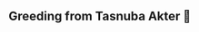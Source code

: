 ## Greeding from Tasnuba Akter 👋

<!--
**tasnuba02/tasnuba02** is a ✨ _special_ ✨ repository because its `README.md` (this file) appears on your GitHub profile.
<img src="https://readme-typing-svg.herokuapp.com?font=Fira+Code&pause=1000&color=00CFFF&center=true&vCenter=true&width=435&lines=CSE+Student+%7C+6th+Semester;Graphic+%26+Marketing+Designer;Passionate+about+Design%2C+AI%2C+%26+Problem_Solving;+ alt="Typing SVG" />
</p>

## 🚀 About Me:
- 🎓 **B.Sc. in Computer Science & Engineering** (6th Semester)  
- 💡 Passionate about **Web Development, UI/UX Design and .NET**    

## 📊 GitHub Stats:
![Your GitHub Stats](https://github-readme-stats.vercel.app/api?username=tasnuba02&show_icons=true&theme=dark)


## 🔥 Recent GitHub Activity:
<p align="center">
  <img src="https://github-readme-activity-graph.vercel.app/graph?username=tasnuba02=tokyonight&bg_color=1a1b27&hide_border=true" />
</p>

## 📬 Connect via:
<p align="center">
  <a href="[https://www.linkedin.com/in/tasnuba-akter-77a1a72b8/]">
    <img src="https://img.shields.io/badge/LinkedIn-0077B5?style=for-the-badge&logo=linkedin&logoColor=white" />
  </a>
</p>

